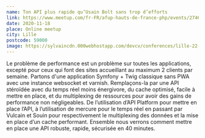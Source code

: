 ```yaml
---
name: Ton API plus rapide qu’Usain Bolt sans trop d’efforts
link: https://www.meetup.com/fr-FR/afup-hauts-de-france-php/events/274669649/
date: 2020-11-18
place: Online meetup
city: Lille
postcode: 59000
image: https://sylvaincdn.000webhostapp.com/devcv/conferences/lille-22-01-2019.png
---
```


Le problème de performance est un problème sur toutes les applications, excepté pour ceux qui font des sites accueillant au maximum 2 clients par semaine. Partons d'une application Symfony + Twig classique sans PWA avec une instance websocket et varnish. Remplaçons-la par une API stéroïdée avec du temps réel moins énergivore, du cache optimisé, facile à mettre en place, et du multiplexing de ressources pour avoir des gains de performance non négligeables. De l’utilisation d’API Platform pour mettre en place l’API, à l’utilisation de mercure pour le temps réel en passant par Vulcain et Souin pour respectivement le multiplexing des données et la mise en place d’un cache performant. Ensemble nous verrons comment mettre en place une API robuste, rapide, sécurisée en 40 minutes.

